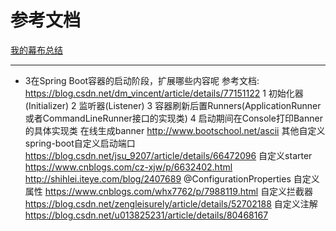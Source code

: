 # 参考文档
[我的幕布总结](https://mubu.com/doc/2L-MC2xeno)

---
- 3在Spring Boot容器的启动阶段，扩展哪些内容呢
参考文档: https://blog.csdn.net/dm_vincent/article/details/77151122
1 初始化器(Initializer)
2 监听器(Listener)
3 容器刷新后置Runners(ApplicationRunner或者CommandLineRunner接口的实现类)
4 启动期间在Console打印Banner的具体实现类
在线生成banner http://www.bootschool.net/ascii
其他自定义
spring-boot自定义启动端口 https://blog.csdn.net/jsu_9207/article/details/66472096
自定义starter https://www.cnblogs.com/cz-xjw/p/6632402.html http://shihlei.iteye.com/blog/2407689
@ConfigurationProperties 自定义属性 https://www.cnblogs.com/whx7762/p/7988119.html
自定义拦截器 https://blog.csdn.net/zengleisurely/article/details/52702188
自定义注解 https://blog.csdn.net/u013825231/article/details/80468167